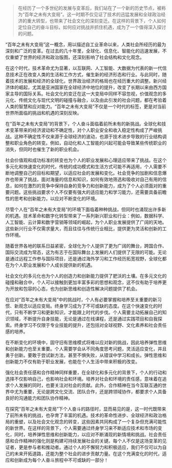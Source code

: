 > 在经历了一个多世纪的发展与变革后，我们站在了一个新的历史节点，被称为“百年之未有大变局”。这一时期不仅见证了技术的迅猛发展和全球政治经济的重大转型，也带来了社会文化的深刻变迁。在这样的背景下，个人如何定位自己的奋斗目标，如何应对挑战并抓住机遇，成为了一个值得深入探讨的问题。

​	“百年之未有大变局”这一概念，用以描述自工业革命以来，人类社会所经历的最为深刻和广泛的变革。在过去的几十年里，全球化、信息化、智能化的迅速发展，不仅重塑了世界的经济和政治版图，还深刻影响了社会结构和文化观念。

​	在这个时代，技术革命尤为显著，以互联网、人工智能、大数据为代表的新一代信息技术正在改变人类的生活和工作方式，催生新的经济形态和行业。与此同时，随着技术的发展和经济的全球化，世界政治经济的格局也在经历重大的调整。新兴经济体的崛起，尤其是亚洲国家在全球经济中地位的提升，改变了长期以来由西方国家主导的国际关系。社会文化的变迁在这一大变局中同样不容忽视，价值观念的多元化、传统文化与现代文明的碰撞与融合，以及由此引发的社会问题，都在考验着人类的智慧和应对能力。“百年之未有大变局”不仅是一个时代的标签，更是对当前世界所面临的挑战和机遇的深刻反映。

​	在“百年之未有大变局”的背景下，个人奋斗面临着前所未有的新挑战。全球化和技术变革带来的经济波动和不确定性，对个人职业安全和收入稳定性构成了严峻挑战。这种不确定性不仅来源于全球经济的波动，也源于技术进步导致的行业结构调整和职业角色的转变。例如，自动化和人工智能的兴起可能会导致某些传统职业的消失，但同时也催生了新的职业机会。

​	社会价值观和成功标准的转变也为个人的职业发展和心理适应带来了挑战。在这个多元化和快速变化的时代，传统的成功模式和生活方式可能不再适用，个人需要不断地调整自己的目标和期望，以适应社会的发展和变化。社会竞争的加剧和信息爆炸也带来了挑战，面对海量的信息和知识，如何有效地筛选和吸收对自己有用的信息，如何在激烈的竞争中保持自身的竞争力和创新能力，成为了个人必须面对的重要问题。这些挑战要求个人不仅要有强大的适应能力和学习能力，还需要具备前瞻性的思考和创新能力，以应对不断变化的环境。

​	尽管个人在“百年之未有大变局”的环境下面临着种种挑战，但同时也涌现出许多新的机遇。技术革命和数字化转型带来了一系列新兴职业和行业：例如，数据科学、人工智能、云计算和数字营销等领域的崛起，为个人职业发展提供了广阔的天地。这些新兴行业不仅需求量大，而且往往与传统行业相比，提供更为灵活和创新的工作环境。

​	随着世界各地的联系日益紧密，全球化为个人提供了更为广阔的舞台，跨国合作、国际交流成为常态，这为有志于在国际舞台上发展的人们提供了无限的可能。无论是通过远程工作参与国际项目，还是通过海外学习和工作经历拓宽视野，全球化都在为个人职业发展和个人成长提供新的机遇。

​	社会文化的多元化也为个人的创造力和创新能力提供了肥沃的土壤。在多元文化的碰撞和融合中，个人可以接触到更加丰富多彩的思想和观念，这不仅有助于培养更为开放和包容的心态，也为创新思维和创造性解决问题提供了机会。

​	在应对“百年之未有大变局”中的挑战时，个人有必要掌握和培养至关重要的新习惯、新观念以适应变局。终身学习成为了不可或缺的态度。在这个快速变化的时代，只有不断学习和更新知识，才能跟上时代的步伐。个人需要主动拓展自己的知识领域，不断提升自身技能，无论是通过在线课程，还是通过实践项目和自我探索。终身学习不仅限于专业技能的提升，还包括对全球视野、文化素养和社会责任感的培养。

​	在不断变化的环境中，固守旧有思维模式将难以应对新的挑战，因此培养弹性思维和创新能力也至关重要。个人需要学会从不同角度思考问题，灵活适应变化，并且勇于创新。要敢于尝试新方法，甚至不惧失败，从错误中学习和成长。弹性思维和创新能力不仅有助于职业发展，也能在个人生活中带来积极的改变。

​	强化社会责任感和合作精神同样重要，在全球化和多元化的背景下，个人的行动和选择不仅影响自己，也影响社会和环境。培养对社会和环境的责任感，意味着在追求个人发展的同时，也要关注对社会的贡献。此外，合作精神在当今互联互通的世界中尤为重要，无论是跨文化交流、团队合作，还是跨领域协作，都要求个人具备良好的沟通能力和团队协作精神。

​	在探究“百年之未有大变局”下个人奋斗的路径时，显而易见的是，这一时代既带来了前所未有的挑战，也孕育了丰富的机遇。技术的革命性进步、全球经济和政治格局的重塑，以及社会文化观念的转变，这些因素共同构成了一个复杂但充满可能性的新世界。在这样的背景下，个人需要通过终身学习来不断适应技术和市场的变化，同时，培养弹性思维和创新能力，以应对不断涌现的新情境和挑战。社会责任感和合作精神的强化则是构建可持续发展社会的关键。每个人不仅是这场变革的见证者，更是参与者和推动者。通过个人的不懈努力和积极适应，我们不仅可以为自己的未来开拓道路，还能为整个社会的进步贡献力量。在这个充满变化的时代，适应和创新成为每个人奋斗旅程中不可或缺的一部分！